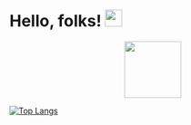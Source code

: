 # Hello, folks! <img src="https://raw.githubusercontent.com/MartinHeinz/MartinHeinz/master/wave.gif" width="30px">
<div id="header" align="center">
  <img src="https://media.giphy.com/media/RbDKaczqWovIugyJmW/giphy.gif" width="100"/>
</div>



 [![Top Langs](https://github-readme-stats.vercel.app/api/top-langs/?username=lfigueras&layout=compact)](https://github.com/lfigueras/github-readme-stats)


